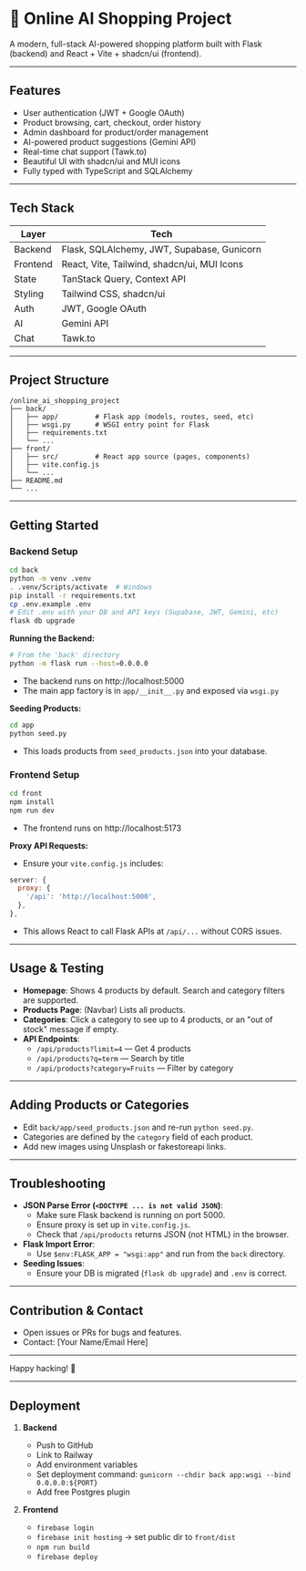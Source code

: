 # 🛒 Online AI Shopping Project

A modern, full-stack AI-powered shopping platform built with Flask (backend) and React + Vite + shadcn/ui (frontend).

---

## Features

- User authentication (JWT + Google OAuth)
- Product browsing, cart, checkout, order history
- Admin dashboard for product/order management
- AI-powered product suggestions (Gemini API)
- Real-time chat support (Tawk.to)
- Beautiful UI with shadcn/ui and MUI icons
- Fully typed with TypeScript and SQLAlchemy

---

## Tech Stack

| Layer    | Tech                                         |
|----------|----------------------------------------------|
| Backend  | Flask, SQLAlchemy, JWT, Supabase, Gunicorn   |
| Frontend | React, Vite, Tailwind, shadcn/ui, MUI Icons  |
| State    | TanStack Query, Context API                  |
| Styling  | Tailwind CSS, shadcn/ui                      |
| Auth     | JWT, Google OAuth                            |
| AI       | Gemini API                                   |
| Chat     | Tawk.to                                      |

---

## Project Structure

```
/online_ai_shopping_project
├── back/
│   ├── app/         # Flask app (models, routes, seed, etc)
│   ├── wsgi.py      # WSGI entry point for Flask
│   ├── requirements.txt
│   └── ...
├── front/
│   ├── src/         # React app source (pages, components)
│   ├── vite.config.js
│   └── ...
├── README.md
└── ...
```

---

## Getting Started

### Backend Setup

```sh
cd back
python -m venv .venv
. .venv/Scripts/activate  # Windows
pip install -r requirements.txt
cp .env.example .env
# Edit .env with your DB and API keys (Supabase, JWT, Gemini, etc)
flask db upgrade
```

**Running the Backend:**

```sh
# From the 'back' directory
python -m flask run --host=0.0.0.0
```
- The backend runs on http://localhost:5000
- The main app factory is in `app/__init__.py` and exposed via `wsgi.py`

**Seeding Products:**

```sh
cd app
python seed.py
```
- This loads products from `seed_products.json` into your database.

### Frontend Setup

```sh
cd front
npm install
npm run dev
```
- The frontend runs on http://localhost:5173

**Proxy API Requests:**
- Ensure your `vite.config.js` includes:
```js
server: {
  proxy: {
    '/api': 'http://localhost:5000',
  },
},
```
- This allows React to call Flask APIs at `/api/...` without CORS issues.

---

## Usage & Testing

- **Homepage**: Shows 4 products by default. Search and category filters are supported.
- **Products Page**: (Navbar) Lists all products.
- **Categories**: Click a category to see up to 4 products, or an "out of stock" message if empty.
- **API Endpoints**:
  - `/api/products?limit=4` — Get 4 products
  - `/api/products?q=term` — Search by title
  - `/api/products?category=Fruits` — Filter by category

---

## Adding Products or Categories
- Edit `back/app/seed_products.json` and re-run `python seed.py`.
- Categories are defined by the `category` field of each product.
- Add new images using Unsplash or fakestoreapi links.

---

## Troubleshooting

- **JSON Parse Error (`<DOCTYPE ... is not valid JSON`)**:
  - Make sure Flask backend is running on port 5000.
  - Ensure proxy is set up in `vite.config.js`.
  - Check that `/api/products` returns JSON (not HTML) in the browser.
- **Flask Import Error**:
  - Use `$env:FLASK_APP = "wsgi:app"` and run from the `back` directory.
- **Seeding Issues**:
  - Ensure your DB is migrated (`flask db upgrade`) and `.env` is correct.

---

## Contribution & Contact

- Open issues or PRs for bugs and features.
- Contact: [Your Name/Email Here]

---

Happy hacking! 🚀

---

## Deployment

1. **Backend**
   - Push to GitHub
   - Link to Railway
   - Add environment variables
   - Set deployment command: `gunicorn --chdir back app:wsgi --bind 0.0.0.0:${PORT}`
   - Add free Postgres plugin

2. **Frontend**
   - `firebase login`
   - `firebase init hosting` → set public dir to `front/dist`
   - `npm run build`
   - `firebase deploy`